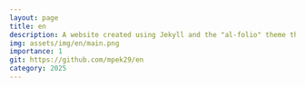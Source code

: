 ```yaml
---
layout: page
title: en
description: A website created using Jekyll and the "al-folio" theme that i have created to list my projects. 
img: assets/img/en/main.png
importance: 1
git: https://github.com/mpek29/en
category: 2025
---
```




